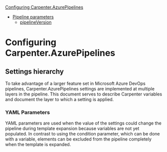[Configuring Carpenter.AzurePipelines](#configuring-carpenterazurepipelines)
* [Pipeline parameters](#pipeline-parameters)
  * [pipelineVersion](#pipelineversion)

# Configuring Carpenter.AzurePipelines

## Settings hierarchy

To take advantage of a larger feature set in Microsoft Azure DevOps pipelines, Carpenter.AzurePipelines settings are implemented at multiple layers in the pipeline. This document serves to describe Carpenter variables and document the layer to which a setting is applied.

### YAML Parameters

YAML parameters are used when the value of the settings could change the pipeline during template expansion because variables are not yet populated.  In contrast to using the condition parameter, which can be done with a variable, elements can be excluded from the pipeline completely when the template is expanded.
